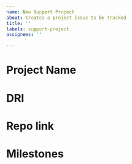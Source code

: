 ```yaml
---
name: New Support Project
about: Creates a project issue to be tracked
title: ''
labels: support-project
assignees: ''

---
```


# Project Name

# DRI
<!-- This can be more than one person and should be who is making sure the project continues and hits the milestones described -->

# Repo link
<!-- If this lives in a separate repo, add a link here -->

# Milestones
<!-- Set a milestone on where we want to see the project. Can be a set of features, could be that it gets deployed. This milestone can also change dates. Import part is to have something we look forward to -->
<!--Example: Deploy v1 in Netflify by end of Q2 -->
